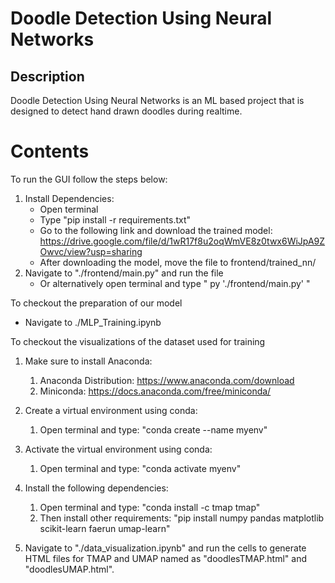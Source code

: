 # Doodle Detection Using Neural Networks

## Description

Doodle Detection Using Neural Networks is an ML based project that is designed to detect hand drawn doodles during realtime.

# Contents

To run the GUI follow the steps below:

1. Install Dependencies:
   - Open terminal
   - Type "pip install -r requirements.txt"
   - Go to the following link and download the trained model: https://drive.google.com/file/d/1wR17f8u2oqWmVE8z0twx6WiJpA9ZOwvc/view?usp=sharing
   - After downloading the model, move the file to frontend/trained_nn/
2. Navigate to "./frontend/main.py" and run the file
   - Or alternatively open terminal and type " py './frontend/main.py' "

To checkout the preparation of our model

- Navigate to ./MLP_Training.ipynb

To checkout the visualizations of the dataset used for training

1. Make sure to install Anaconda:

   1. Anaconda Distribution: https://www.anaconda.com/download
   2. Miniconda: https://docs.anaconda.com/free/miniconda/

2. Create a virtual environment using conda:

   1. Open terminal and type: "conda create --name myenv"

3. Activate the virtual environment using conda:

   1. Open terminal and type: "conda activate myenv"

4. Install the following dependencies:

   1. Open terminal and type: "conda install -c tmap tmap"
   2. Then install other requirements: "pip install numpy pandas matplotlib scikit-learn faerun umap-learn"

5. Navigate to "./data_visualization.ipynb" and run the cells to generate HTML files for TMAP and UMAP named as "doodlesTMAP.html" and "doodlesUMAP.html".
